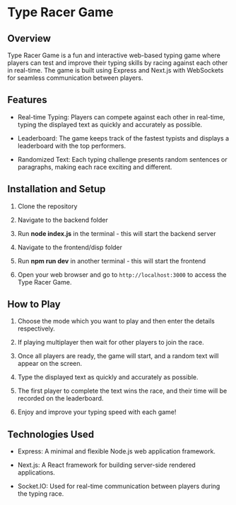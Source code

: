 # Type Racer Game

## Overview

Type Racer Game is a fun and interactive web-based typing game where players can test and improve their typing skills by racing against each other in real-time. The game is built using Express and Next.js with WebSockets for seamless communication between players.

## Features

- Real-time Typing: Players can compete against each other in real-time, typing the displayed text as quickly and accurately as possible.

- Leaderboard: The game keeps track of the fastest typists and displays a leaderboard with the top performers.

- Randomized Text: Each typing challenge presents random sentences or paragraphs, making each race exciting and different.

## Installation and Setup

1. Clone the repository

2. Navigate to the backend folder

3. Run **node index.js** in the terminal - this will start the backend server

4. Navigate to the frontend/disp folder

5. Run **npm run dev** in another terminal - this will start the frontend

6. Open your web browser and go to `http://localhost:3000` to access the Type Racer Game.

## How to Play

1. Choose the mode which you want to play and then enter the details respectively.

2. If playing multiplayer then wait for other players to join the race.

3. Once all players are ready, the game will start, and a random text will appear on the screen.

4. Type the displayed text as quickly and accurately as possible.

5. The first player to complete the text wins the race, and their time will be recorded on the leaderboard.

6. Enjoy and improve your typing speed with each game!

## Technologies Used

- Express: A minimal and flexible Node.js web application framework.

- Next.js: A React framework for building server-side rendered applications.

- Socket.IO: Used for real-time communication between players during the typing race.


